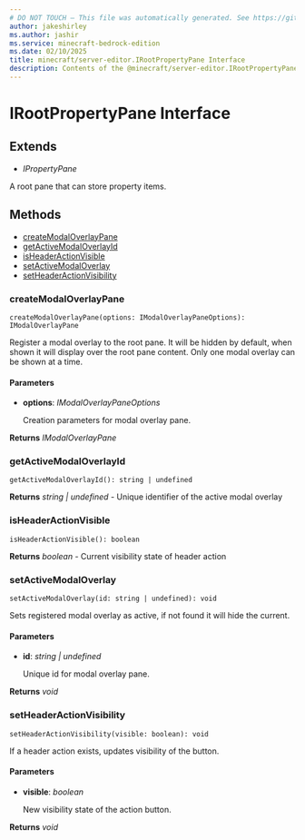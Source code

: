 ```yaml
---
# DO NOT TOUCH — This file was automatically generated. See https://github.com/mojang/minecraftapidocsgenerator to modify descriptions, examples, etc.
author: jakeshirley
ms.author: jashir
ms.service: minecraft-bedrock-edition
ms.date: 02/10/2025
title: minecraft/server-editor.IRootPropertyPane Interface
description: Contents of the @minecraft/server-editor.IRootPropertyPane class.
---
```

# IRootPropertyPane Interface

## Extends
- *IPropertyPane*

A root pane that can store property items.

## Methods
- [createModalOverlayPane](#createmodaloverlaypane)
- [getActiveModalOverlayId](#getactivemodaloverlayid)
- [isHeaderActionVisible](#isheaderactionvisible)
- [setActiveModalOverlay](#setactivemodaloverlay)
- [setHeaderActionVisibility](#setheaderactionvisibility)

### **createModalOverlayPane**
`
createModalOverlayPane(options: IModalOverlayPaneOptions): IModalOverlayPane
`

Register a modal overlay to the root pane. It will be hidden by default, when shown it will display over the root pane content. Only one modal overlay can be shown at a time.

#### **Parameters**
- **options**: *IModalOverlayPaneOptions*
  
  Creation parameters for modal overlay pane.

**Returns** *IModalOverlayPane*

### **getActiveModalOverlayId**
`
getActiveModalOverlayId(): string | undefined
`

**Returns** *string | undefined* - Unique identifier of the active modal overlay

### **isHeaderActionVisible**
`
isHeaderActionVisible(): boolean
`

**Returns** *boolean* - Current visibility state of header action

### **setActiveModalOverlay**
`
setActiveModalOverlay(id: string | undefined): void
`

Sets registered modal overlay as active, if not found it will hide the current.

#### **Parameters**
- **id**: *string | undefined*
  
  Unique id for modal overlay pane.

**Returns** *void*

### **setHeaderActionVisibility**
`
setHeaderActionVisibility(visible: boolean): void
`

If a header action exists, updates visibility of the button.

#### **Parameters**
- **visible**: *boolean*
  
  New visibility state of the action button.

**Returns** *void*
